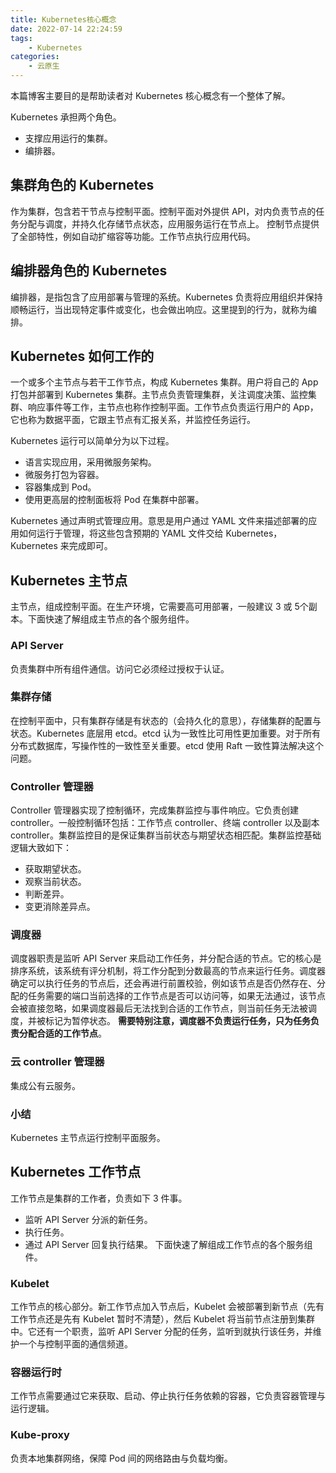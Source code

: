 ```yaml
---
title: Kubernetes核心概念
date: 2022-07-14 22:24:59
tags: 
    - Kubernetes
categories: 
    - 云原生
---
```


本篇博客主要目的是帮助读者对 Kubernetes 核心概念有一个整体了解。

Kubernetes 承担两个角色。
- 支撑应用运行的集群。
- 编排器。

## 集群角色的 Kubernetes
作为集群，包含若干节点与控制平面。控制平面对外提供 API，对内负责节点的任务分配与调度，并持久化存储节点状态，应用服务运行在节点上。
控制节点提供了全部特性，例如自动扩缩容等功能。工作节点执行应用代码。

## 编排器角色的 Kubernetes
编排器，是指包含了应用部署与管理的系统。Kubernetes 负责将应用组织并保持顺畅运行，当出现特定事件或变化，也会做出响应。这里提到的行为，就称为编排。

## Kubernetes 如何工作的
一个或多个主节点与若干工作节点，构成 Kubernetes 集群。用户将自己的 App 打包并部署到 Kubernetes 集群。主节点负责管理集群，关注调度决策、监控集群、响应事件等工作，主节点也称作控制平面。工作节点负责运行用户的 App，它也称为数据平面，它跟主节点有汇报关系，并监控任务运行。

Kubernetes 运行可以简单分为以下过程。
- 语言实现应用，采用微服务架构。
- 微服务打包为容器。
- 容器集成到 Pod。
- 使用更高层的控制面板将 Pod 在集群中部署。

Kubernetes 通过声明式管理应用。意思是用户通过 YAML 文件来描述部署的应用如何运行于管理，将这些包含预期的 YAML 文件交给 Kubernetes，Kubernetes 来完成即可。

## Kubernetes 主节点
主节点，组成控制平面。在生产环境，它需要高可用部署，一般建议 3 或 5个副本。下面快速了解组成主节点的各个服务组件。

### API Server
负责集群中所有组件通信。访问它必须经过授权于认证。

### 集群存储
在控制平面中，只有集群存储是有状态的（会持久化的意思），存储集群的配置与状态。Kubernetes 底层用 etcd。etcd 认为一致性比可用性更加重要。对于所有分布式数据库，写操作性的一致性至关重要。etcd 使用 Raft 一致性算法解决这个问题。

### Controller 管理器
Controller 管理器实现了控制循环，完成集群监控与事件响应。它负责创建 controller。一般控制循环包括：工作节点 controller、终端 controller 以及副本 controller。集群监控目的是保证集群当前状态与期望状态相匹配。集群监控基础逻辑大致如下：
- 获取期望状态。
- 观察当前状态。
- 判断差异。
- 变更消除差异点。

### 调度器
调度器职责是监听 API Server 来启动工作任务，并分配合适的节点。它的核心是排序系统，该系统有评分机制，将工作分配到分数最高的节点来运行任务。调度器确定可以执行任务的节点后，还会再进行前置校验，例如该节点是否仍然存在、分配的任务需要的端口当前选择的工作节点是否可以访问等，如果无法通过，该节点会被直接忽略，如果调度器最后无法找到合适的工作节点，则当前任务无法被调度，并被标记为暂停状态。
**需要特别注意，调度器不负责运行任务，只为任务负责分配合适的工作节点**。

### 云 controller 管理器
集成公有云服务。

### 小结
Kubernetes 主节点运行控制平面服务。

## Kubernetes 工作节点
工作节点是集群的工作者，负责如下 3 件事。
- 监听 API Server 分派的新任务。
- 执行任务。
- 通过 API Server 回复执行结果。
下面快速了解组成工作节点的各个服务组件。

### Kubelet
工作节点的核心部分。新工作节点加入节点后，Kubelet 会被部署到新节点（先有工作节点还是先有 Kubelet 暂时不清楚），然后 Kubelet 将当前节点注册到集群中。它还有一个职责，监听 API Server 分配的任务，监听到就执行该任务，并维护一个与控制平面的通信频道。

### 容器运行时
工作节点需要通过它来获取、启动、停止执行任务依赖的容器，它负责容器管理与运行逻辑。

### Kube-proxy
负责本地集群网络，保障 Pod 间的网络路由与负载均衡。